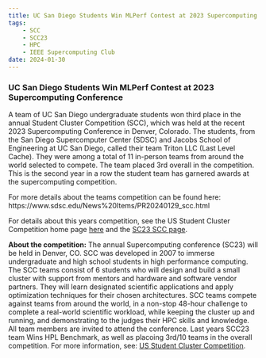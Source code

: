 ```yaml
---
title: UC San Diego Students Win MLPerf Contest at 2023 Supercomputing Conference
tags:
    - SCC
    - SCC23
    - HPC
    - IEEE Supercomputing Club
date: 2024-01-30
---
```


<h3>UC San Diego Students Win MLPerf Contest at 2023 Supercomputing Conference</h3>
<p>A team of UC San Diego undergraduate students won third place in the annual Student Cluster Competition (SCC), 
which was held at the recent 2023 Supercomputing Conference in Denver, Colorado. The students, from the San Diego Supercomputer Center (SDSC) and Jacobs School of Engineering at UC San Diego, called their team Triton LLC (Last Level Cache). They were among a total of 11 in-person teams from around the world selected to compete. 
The team placed 3rd overall in the competition. This is the second year in a row the student team has garnered awards at the supercomputing competition.
</p>
<p>
For more details about the teams competition can be found here: https://www.sdsc.edu/News%20Items/PR20240129_scc.html
</p>
<p>
For details about this years competition, see the US Student Cluster Competition home page <a href="https://www.studentclustercompetition.us/">here</a> and the <a href="https://sc23.supercomputing.org/program/studentssc/student-cluster-competition/">SC23 SCC page</a>.
</p>
<p>
<b>About the competition:</b> The annual Supercomputing conference (SC23) will be held in Denver, CO. SCC was developed in 2007 to immerse undergraduate and high school students in high performance computing. The SCC teams consist of 6 students who will design and build a small cluster with support from mentors and hardware and software vendor partners. They will learn designated scientific applications and apply optimization techniques for their chosen architectures. SCC teams compete against teams from around the world, in a non-stop 48-hour challenge to complete a real-world scientific workload, while keeping the cluster up and running, and demonstrating to the judges their HPC skills and knowledge. All team members are invited to attend the conference. Last years SCC23 team  Wins HPL Benchmark, as well as placoing 3rd/10 teams in the overall competition. For more information, see: <a href="https://studentclustercompetition.us/">US Student Cluster Competition</a>.
</p>
